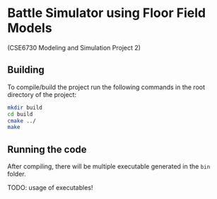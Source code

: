 Battle Simulator using Floor Field Models
=========================================
(CSE6730 Modeling and Simulation Project 2)


Building
--------

To compile/build the project run the following commands in the root directory of
the project:

```sh
mkdir build
cd build
cmake ../
make
```

Running the code
----------------

After compiling, there will be multiple executable generated in the `bin`
folder.

TODO: usage of executables!
